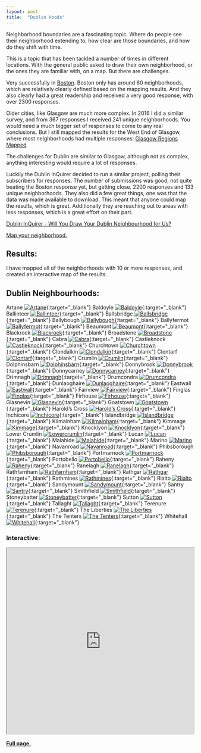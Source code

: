 ```yaml
---
layout: post
title:  "Dublin Hoods"
---
```

Neighborhood boundaries are a fascinating topic. Where do people see their neighborhood extending to, how clear are those boundaries, and how do they shift with time.

This is a topic that has been tackled a number of times in different locations. With the general public asked to draw their own neighborhood, or the ones they are familiar with, on a map. But there are challenges.

Very successfully in [Boston](https://bostonography.com/2017/official-unofficial-neighborhoods-2017/). Boston only has around 60 neighborhoods, which are relatively clearly defined based on the mapping results. And they also clearly had a great readership and received a very good response, with over 2300 responses.

Older cities, like Glasgow are much more complex. In 2016 I did a similar survey, and from 367 responses I received 241 unique neighborhoods. You would need a much bigger set of responses to come to any real conclusions. But I still mapped the results for the West End of Glasgow, where most neighborhoods had multiple responses: [Glasgow Regions Mapped](https://gisforthought.com/glasgow-regions-mapped-progress-update-1/)

The challenges for Dublin are similar to Glasgow, although not as complex, anything interesting would require a lot of responses.

Luckily the Dublin InQuirer decided to run a similar project, polling their subscribers for responses. The number of submissions was good, not quite beating the Boston response yet, but getting close. 2200 responses and 133 unique neighborhoods. They also did a few great things, one was that the data was made available to download. This meant that anyone could map the results, which is great. Additionally they are reaching out to areas with less responses, which is a great effort on their part.

[Dublin InQuirer - Will You Draw Your Dublin Neighbourhood for Us?](https://www.dublininquirer.com/2021/11/03/will-you-draw-your-dublin-neighbourhood-for-us)

[Map your neighborhood.](https://neighbourhoods.dublininquirer.com/)

## Results:

I have mapped all of the neighborhoods with 10 or more responses, and created an interactive map of the results.

## Dublin Neighbourhoods:

Artane [![Artane](/assets/dub-atlas-new/thumbs/dub_hood_artane.jpg)](/assets/dub-atlas-new/dub_hood_artane.png){:target="_blank"}
Baldoyle [![Baldoyle](/assets/dub-atlas-new/thumbs/dub_hood_baldoyle.jpg)](/assets/dub-atlas-new/dub_hood_baldoyle.png){:target="_blank"}
Ballinteer [![Ballinteer](/assets/dub-atlas-new/thumbs/dub_hood_ballinteer.jpg)](/assets/dub-atlas-new/dub_hood_ballinteer.png){:target="_blank"}
Ballsbridge [![Ballsbridge](/assets/dub-atlas-new/thumbs/dub_hood_ballsbridge.jpg)](/assets/dub-atlas-new/dub_hood_ballsbridge.png){:target="_blank"}
Ballybough [![Ballybough](/assets/dub-atlas-new/thumbs/dub_hood_ballybough.jpg)](/assets/dub-atlas-new/dub_hood_ballybough.png){:target="_blank"}
Ballyfermot [![Ballyfermot](/assets/dub-atlas-new/thumbs/dub_hood_ballyfermot.jpg)](/assets/dub-atlas-new/dub_hood_ballyfermot.png){:target="_blank"}
Beaumont [![Beaumont](/assets/dub-atlas-new/thumbs/dub_hood_beaumont.jpg)](/assets/dub-atlas-new/dub_hood_beaumont.png){:target="_blank"}
Blackrock [![Blackrock](/assets/dub-atlas-new/thumbs/dub_hood_blackrock.jpg)](/assets/dub-atlas-new/dub_hood_blackrock.png){:target="_blank"}
Broadstone [![Broadstone](/assets/dub-atlas-new/thumbs/dub_hood_broadstone.jpg)](/assets/dub-atlas-new/dub_hood_broadstone.png){:target="_blank"}
Cabra [![Cabra](/assets/dub-atlas-new/thumbs/dub_hood_cabra.jpg)](/assets/dub-atlas-new/dub_hood_cabra.png){:target="_blank"}
Castleknock [![Castleknock](/assets/dub-atlas-new/thumbs/dub_hood_castleknock.jpg)](/assets/dub-atlas-new/dub_hood_castleknock.png){:target="_blank"}
Churchtown [![Churchtown](/assets/dub-atlas-new/thumbs/dub_hood_churchtown.jpg)](/assets/dub-atlas-new/dub_hood_churchtown.png){:target="_blank"}
Clondalkin [![Clondalkin](/assets/dub-atlas-new/thumbs/dub_hood_clondalkin.jpg)](/assets/dub-atlas-new/dub_hood_clondalkin.png){:target="_blank"}
Clontarf [![Clontarf](/assets/dub-atlas-new/thumbs/dub_hood_clontarf.jpg)](/assets/dub-atlas-new/dub_hood_clontarf.png){:target="_blank"}
Crumlin [![Crumlin](/assets/dub-atlas-new/thumbs/dub_hood_crumlin.jpg)](/assets/dub-atlas-new/dub_hood_crumlin.png){:target="_blank"}
Dolphinsbarn [![Dolphinsbarn](/assets/dub-atlas-new/thumbs/dub_hood_dolphinsbarn.jpg)](/assets/dub-atlas-new/dub_hood_dolphinsbarn.png){:target="_blank"}
Donnybrook [![Donnybrook](/assets/dub-atlas-new/thumbs/dub_hood_donnybrook.jpg)](/assets/dub-atlas-new/dub_hood_donnybrook.png){:target="_blank"}
Donnycarney [![Donnycarney](/assets/dub-atlas-new/thumbs/dub_hood_donnycarney.jpg)](/assets/dub-atlas-new/dub_hood_donnycarney.png){:target="_blank"}
Drimnagh [![Drimnagh](/assets/dub-atlas-new/thumbs/dub_hood_drimnagh.jpg)](/assets/dub-atlas-new/dub_hood_drimnagh.png){:target="_blank"}
Drumcondra [![Drumcondra](/assets/dub-atlas-new/thumbs/dub_hood_drumcondra.jpg)](/assets/dub-atlas-new/dub_hood_drumcondra.png){:target="_blank"}
Dunlaoghaire [![Dunlaoghaire](/assets/dub-atlas-new/thumbs/dub_hood_dunlaoghaire.jpg)](/assets/dub-atlas-new/dub_hood_dunlaoghaire.png){:target="_blank"}
Eastwall [![Eastwall](/assets/dub-atlas-new/thumbs/dub_hood_eastwall.jpg)](/assets/dub-atlas-new/dub_hood_eastwall.png){:target="_blank"}
Fairview [![Fairview](/assets/dub-atlas-new/thumbs/dub_hood_fairview.jpg)](/assets/dub-atlas-new/dub_hood_fairview.png){:target="_blank"}
Finglas [![Finglas](/assets/dub-atlas-new/thumbs/dub_hood_finglas.jpg)](/assets/dub-atlas-new/dub_hood_finglas.png){:target="_blank"}
Firhouse [![Firhouse](/assets/dub-atlas-new/thumbs/dub_hood_firhouse.jpg)](/assets/dub-atlas-new/dub_hood_firhouse.png){:target="_blank"}
Glasnevin [![Glasnevin](/assets/dub-atlas-new/thumbs/dub_hood_glasnevin.jpg)](/assets/dub-atlas-new/dub_hood_glasnevin.png){:target="_blank"}
Goatstown [![Goatstown](/assets/dub-atlas-new/thumbs/dub_hood_goatstown.jpg)](/assets/dub-atlas-new/dub_hood_goatstown.png){:target="_blank"}
Harold’s Cross [![Harold’s Cross](/assets/dub-atlas-new/thumbs/dub_hood_haroldscross.jpg)](/assets/dub-atlas-new/dub_hood_haroldscross.png){:target="_blank"}
Inchicore [![Inchicore](/assets/dub-atlas-new/thumbs/dub_hood_inchicore.jpg)](/assets/dub-atlas-new/dub_hood_inchicore.png){:target="_blank"}
Islandbridge [![Islandbridge](/assets/dub-atlas-new/thumbs/dub_hood_islandbridge.jpg)](/assets/dub-atlas-new/dub_hood_islandbridge.png){:target="_blank"}
Kilmainham [![Kilmainham](/assets/dub-atlas-new/thumbs/dub_hood_kilmainham.jpg)](/assets/dub-atlas-new/dub_hood_kilmainham.png){:target="_blank"}
Kimmage [![Kimmage](/assets/dub-atlas-new/thumbs/dub_hood_kimmage.jpg)](/assets/dub-atlas-new/dub_hood_kimmage.png){:target="_blank"}
Knocklyon [![Knocklyon](/assets/dub-atlas-new/thumbs/dub_hood_knocklyon.jpg)](/assets/dub-atlas-new/dub_hood_knocklyon.png){:target="_blank"}
Lower Crumlin [![Lowercrumlin](/assets/dub-atlas-new/thumbs/dub_hood_lowercrumlin.jpg)](/assets/dub-atlas-new/dub_hood_lowercrumlin.png){:target="_blank"}
Lucan [![Lucan](/assets/dub-atlas-new/thumbs/dub_hood_lucan.jpg)](/assets/dub-atlas-new/dub_hood_lucan.png){:target="_blank"}
Malahide [![Malahide](/assets/dub-atlas-new/thumbs/dub_hood_malahide.jpg)](/assets/dub-atlas-new/dub_hood_malahide.png){:target="_blank"}
Marino [![Marino](/assets/dub-atlas-new/thumbs/dub_hood_marino.jpg)](/assets/dub-atlas-new/dub_hood_marino.png){:target="_blank"}
Navanroad [![Navanroad](/assets/dub-atlas-new/thumbs/dub_hood_navanroad.jpg)](/assets/dub-atlas-new/dub_hood_navanroad.png){:target="_blank"}
Phibsborough [![Phibsborough](/assets/dub-atlas-new/thumbs/dub_hood_phibsborough.jpg)](/assets/dub-atlas-new/dub_hood_phibsborough.png){:target="_blank"}
Portmarnock [![Portmarnock](/assets/dub-atlas-new/thumbs/dub_hood_portmarnock.jpg)](/assets/dub-atlas-new/dub_hood_portmarnock.png){:target="_blank"}
Portobello [![Portobello](/assets/dub-atlas-new/thumbs/dub_hood_portobello.jpg)](/assets/dub-atlas-new/dub_hood_portobello.png){:target="_blank"}
Raheny [![Raheny](/assets/dub-atlas-new/thumbs/dub_hood_raheny.jpg)](/assets/dub-atlas-new/dub_hood_raheny.png){:target="_blank"}
Ranelagh [![Ranelagh](/assets/dub-atlas-new/thumbs/dub_hood_ranelagh.jpg)](/assets/dub-atlas-new/dub_hood_ranelagh.png){:target="_blank"}
Rathfarnham [![Rathfarnham](/assets/dub-atlas-new/thumbs/dub_hood_rathfarnham.jpg)](/assets/dub-atlas-new/dub_hood_rathfarnham.png){:target="_blank"}
Rathgar [![Rathgar](/assets/dub-atlas-new/thumbs/dub_hood_rathgar.jpg)](/assets/dub-atlas-new/dub_hood_rathgar.png){:target="_blank"}
Rathmines [![Rathmines](/assets/dub-atlas-new/thumbs/dub_hood_rathmines.jpg)](/assets/dub-atlas-new/dub_hood_rathmines.png){:target="_blank"}
Rialto [![Rialto](/assets/dub-atlas-new/thumbs/dub_hood_rialto.jpg)](/assets/dub-atlas-new/dub_hood_rialto.png){:target="_blank"}
Sandymount [![Sandymount](/assets/dub-atlas-new/thumbs/dub_hood_sandymount.jpg)](/assets/dub-atlas-new/dub_hood_sandymount.png){:target="_blank"}
Santry [![Santry](/assets/dub-atlas-new/thumbs/dub_hood_santry.jpg)](/assets/dub-atlas-new/dub_hood_santry.png){:target="_blank"}
Smithfield [![Smithfield](/assets/dub-atlas-new/thumbs/dub_hood_smithfield.jpg)](/assets/dub-atlas-new/dub_hood_smithfield.png){:target="_blank"}
Stoneybatter [![Stoneybatter](/assets/dub-atlas-new/thumbs/dub_hood_stoneybatter.jpg)](/assets/dub-atlas-new/dub_hood_stoneybatter.png){:target="_blank"}
Sutton [![Sutton](/assets/dub-atlas-new/thumbs/dub_hood_sutton.jpg)](/assets/dub-atlas-new/dub_hood_sutton.png){:target="_blank"}
Tallaght [![Tallaght](/assets/dub-atlas-new/thumbs/dub_hood_tallaght.jpg)](/assets/dub-atlas-new/dub_hood_tallaght.png){:target="_blank"}
Terenure [![Terenure](/assets/dub-atlas-new/thumbs/dub_hood_terenure.jpg)](/assets/dub-atlas-new/dub_hood_terenure.png){:target="_blank"}
The Liberties [![The Liberties](/assets/dub-atlas-new/thumbs/dub_hood_theliberties.jpg)](/assets/dub-atlas-new/dub_hood_theliberties.png){:target="_blank"}
The Tenters [![The Tenters](/assets/dub-atlas-new/thumbs/dub_hood_thetenters.jpg)](/assets/dub-atlas-new/dub_hood_thetenters.png){:target="_blank"}
Whitehall [![Whitehall](/assets/dub-atlas-new/thumbs/dub_hood_whitehall.jpg)](/assets/dub-atlas-new/dub_hood_whitehall.png){:target="_blank"}

### Interactive:

<iframe src="https://maps.gisforthought.com/dublin_hoods/" width="100%" height="500"></iframe>

[**Full page.**](https://maps.gisforthought.com/dublin_hoods/)
